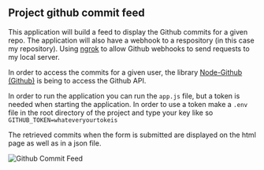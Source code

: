 ## Project github commit feed

This application will build a feed to display the Github commits for a given repo. The application will also have a webhook to a respository (in this case my repository). Using [ngrok](https://ngrok.com/) to allow Github webhooks to send requests to my local server.

In order to access the commits for a given user, the library [Node-Github (Github)](https://github.com/mikedeboer/node-github) is being to access the Github API.

In order to run the application you can run the ```app.js``` file, but a token is needed when starting the application. In order to use a token make a ```.env``` file in the root directory of the project and type your key like so ```GITHUB_TOKEN=whateveryourtokeis```

The retrieved commits when the form is submitted are displayed on the html page as well as in a json file. 

![Github Commit Feed](https://user-images.githubusercontent.com/10369374/26847395-e997c98e-4aca-11e7-97ed-33ca213ca862.PNG)
